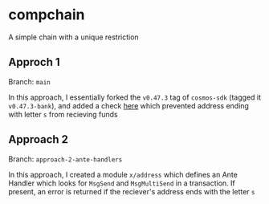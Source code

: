 # compchain

A simple chain with a unique restriction

## Approch 1

Branch: `main`

In this approach, I essentially forked the `v0.47.3` tag of `cosmos-sdk` (tagged it `v0.47.3-bank`), and added a check [here](https://github.com/arnabghose997/cosmos-sdk/blob/b81512b37907449b40175978d514dfc8c02c4308/x/bank/keeper/msg_server.go#L44) which prevented address ending with letter `s` from recieving funds

## Approach 2

Branch: `approach-2-ante-handlers`

In this approach, I created a module `x/address` which defines an Ante Handler which looks for `MsgSend` and `MsgMultiSend` in a transaction. If present, an error is returned if the reciever's address ends with the letter `s`